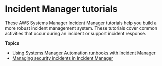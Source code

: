 # Incident Manager tutorials<a name="tutorials"></a>

These AWS Systems Manager Incident Manager tutorials help you build a more robust incident management system\. These tutorials cover common activities that occur during an incident or support incident response\.

**Topics**
+ [Using Systems Manager Automation runbooks with Incident Manager](tutorials-runbooks.md)
+ [Managing security incidents in Incident Manager](tutorials-security.md)